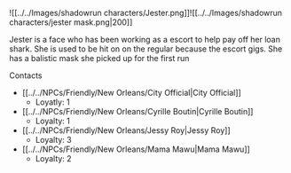 ![[../../Images/shadowrun characters/Jester.png]]![[../../Images/shadowrun characters/jester mask.png|200]]

Jester is a face who has been working as a escort to help pay off her loan shark. She is used to be hit on on the regular because the escort gigs.
She has a balistic mask she picked up for the first run 


Contacts
- [[../../NPCs/Friendly/New Orleans/City Official|City Official]]
	- Loyatly: 1
- [[../../NPCs/Friendly/New Orleans/Cyrille Boutin|Cyrille Boutin]]
	- Loyalty: 1
- [[../../NPCs/Friendly/New Orleans/Jessy Roy|Jessy Roy]]
	- Loyalty: 3
- [[../../NPCs/Friendly/New Orleans/Mama Mawu|Mama Mawu]]
	- Loyalty: 2